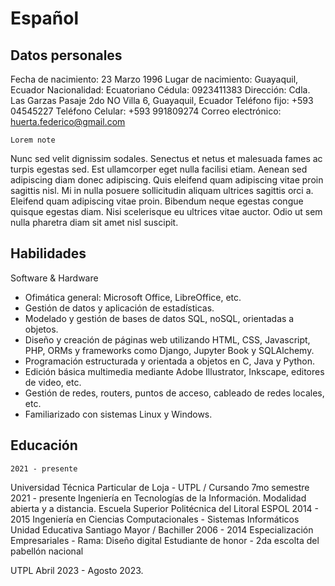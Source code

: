 # Español

## Datos personales
Fecha de nacimiento: 23 Marzo 1996
Lugar de nacimiento: Guayaquil, Ecuador
Nacionalidad: Ecuatoriano
Cédula: 0923411383
Dirección: Cdla. Las Garzas Pasaje 2do NO Villa 6, Guayaquil, Ecuador
Teléfono fijo: +593 04545227
Teléfono Celular: +593 991809274
Correo electrónico: huerta.federico@gmail.com


```{note}
Lorem note
```

Nunc sed velit dignissim sodales. Senectus et netus et malesuada fames ac turpis egestas sed. Est ullamcorper eget nulla facilisi etiam. Aenean sed adipiscing diam donec adipiscing. Quis eleifend quam adipiscing vitae proin sagittis nisl. Mi in nulla posuere sollicitudin aliquam ultrices sagittis orci a. Eleifend quam adipiscing vitae proin. Bibendum neque egestas congue quisque egestas diam. Nisi scelerisque eu ultrices vitae auctor. Odio ut sem nulla pharetra diam sit amet nisl suscipit.

## Habilidades
Software & Hardware
- Ofimática general: Microsoft Office, LibreOffice, etc.
- Gestión de datos y aplicación de estadísticas.
- Modelado y gestión de bases de datos SQL, noSQL, orientadas a objetos.
- Diseño y creación de páginas web utilizando HTML, CSS, Javascript,  PHP, ORMs y frameworks como Django, Jupyter Book y SQLAlchemy.
- Programación estructurada y orientada a objetos en C, Java y Python.
- Edición básica multimedia mediante Adobe Illustrator, Inkscape, editores de video, etc.
- Gestión de redes, routers, puntos de acceso, cableado de redes locales, etc.
- Familiarizado con sistemas Linux y Windows.


## Educación
```{Universidad Técnica Particular de Loja - UTPL / Cursando 7mo semestre}
2021 - presente
```
Universidad Técnica Particular de Loja - UTPL / Cursando 7mo semestre
2021 - presente
Ingeniería en Tecnologías de la Información. Modalidad abierta y a distancia.
Escuela Superior Politécnica del Litoral ESPOL
2014 - 2015
Ingeniería en Ciencias Computacionales - Sistemas Informáticos
Unidad Educativa Santiago Mayor / Bachiller
2006 - 2014
Especialización Empresariales - Rama: Diseño digital
Estudiante de honor - 2da escolta del pabellón nacional


UTPL Abril 2023 - Agosto 2023.